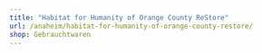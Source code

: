 ```yaml
---
title: "Habitat for Humanity of Orange County ReStore"
url: /anaheim/habitat-for-humanity-of-orange-county-restore/
shop: Gebrauchtwaren
---
```

